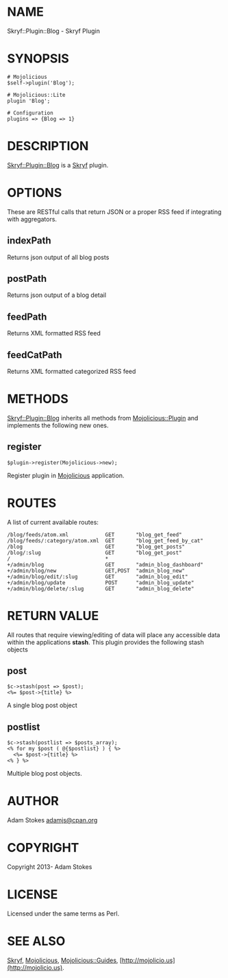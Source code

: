 # NAME

Skryf::Plugin::Blog - Skryf Plugin

# SYNOPSIS

    # Mojolicious
    $self->plugin('Blog');

    # Mojolicious::Lite
    plugin 'Blog';

    # Configuration
    plugins => {Blog => 1}

# DESCRIPTION

[Skryf::Plugin::Blog](https://metacpan.org/pod/Skryf::Plugin::Blog) is a [Skryf](https://metacpan.org/pod/Skryf) plugin.

# OPTIONS

These are RESTful calls that return JSON or a proper RSS feed if integrating with aggregators.

## indexPath

Returns json output of all blog posts

## postPath

Returns json output of a blog detail

## feedPath

Returns XML formatted RSS feed

## feedCatPath

Returns XML formatted categorized RSS feed

# METHODS

[Skryf::Plugin::Blog](https://metacpan.org/pod/Skryf::Plugin::Blog) inherits all methods from
[Mojolicious::Plugin](https://metacpan.org/pod/Mojolicious::Plugin) and implements the following new ones.

## register

    $plugin->register(Mojolicious->new);

Register plugin in [Mojolicious](https://metacpan.org/pod/Mojolicious) application.

# ROUTES

A list of current available routes:

    /blog/feeds/atom.xml            GET       "blog_get_feed"
    /blog/feeds/:category/atom.xml  GET       "blog_get_feed_by_cat"
    /blog                           GET       "blog_get_posts"
    /blog/:slug                     GET       "blog_get_post"
    /                               *
    +/admin/blog                    GET       "admin_blog_dashboard"
    +/admin/blog/new                GET,POST  "admin_blog_new"
    +/admin/blog/edit/:slug         GET       "admin_blog_edit"
    +/admin/blog/update             POST      "admin_blog_update"
    +/admin/blog/delete/:slug       GET       "admin_blog_delete"

# RETURN VALUE

All routes that require viewing/editing of data will place any
accessible data within the applications __stash__. This plugin provides
the following stash objects

## post

    $c->stash(post => $post);
    <%= $post->{title} %>

A single blog post object

## postlist

    $c->stash(postlist => $posts_array);
    <% for my $post ( @{$postlist} ) { %>
      <%= $post->{title} %>
    <% } %>

Multiple blog post objects.

# AUTHOR

Adam Stokes <adamjs@cpan.org>

# COPYRIGHT

Copyright 2013- Adam Stokes

# LICENSE

Licensed under the same terms as Perl.

# SEE ALSO

[Skryf](https://metacpan.org/pod/Skryf), [Mojolicious](https://metacpan.org/pod/Mojolicious), [Mojolicious::Guides](https://metacpan.org/pod/Mojolicious::Guides), [http://mojolicio.us](http://mojolicio.us).
